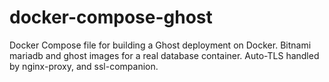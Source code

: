 # docker-compose-ghost
Docker Compose file for building a Ghost deployment on Docker. Bitnami mariadb and ghost images for a real database container. Auto-TLS handled by nginx-proxy, and ssl-companion.
